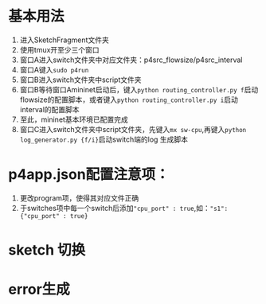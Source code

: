 # 基本用法
1. 进入SketchFragment文件夹
2. 使用tmux开至少三个窗口
3. 窗口A进入switch文件夹中对应文件夹：p4src_flowsize/p4src_interval
4. 窗口A键入`sudo p4run`
5. 窗口B进入switch文件夹中script文件夹
6. 窗口B等待窗口Amininet启动后，键入`python routing_controller.py f`启动flowsize的配置脚本，或者键入`python routing_controller.py i`启动interval的配置脚本
7. 至此，mininet基本环境已配置完成
8. 窗口C进入switch文件夹中script文件夹，先键入`mx sw-cpu`,再键入`python log_generator.py {f/i}`启动switch端的log 生成脚本


# p4app.json配置注意项：
1. 更改program项，使得其对应文件正确
2. 于switches项中每一个switch后添加`"cpu_port" : true`,如：`"s1": {"cpu_port" : true}`

# sketch 切换

# error生成
